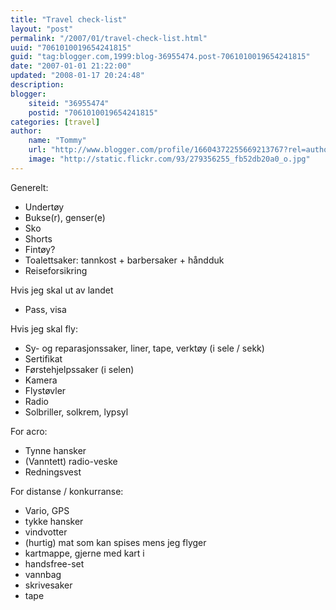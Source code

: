 ```yaml
---
title: "Travel check-list"
layout: "post"
permalink: "/2007/01/travel-check-list.html"
uuid: "7061010019654241815"
guid: "tag:blogger.com,1999:blog-36955474.post-7061010019654241815"
date: "2007-01-01 21:22:00"
updated: "2008-01-17 20:24:48"
description: 
blogger:
    siteid: "36955474"
    postid: "7061010019654241815"
categories: [travel]
author: 
    name: "Tommy"
    url: "http://www.blogger.com/profile/16604372255669213767?rel=author"
    image: "http://static.flickr.com/93/279356255_fb52db20a0_o.jpg"
---
```


<div class="css-full-post-content js-full-post-content">
Generelt:
<ul><li>Undertøy</li><li>Bukse(r), genser(e)</li><li>Sko</li><li>Shorts
</li><li>Fintøy?</li><li>Toalettsaker: tannkost + barbersaker + håndduk
</li><li>Reiseforsikring
</li></ul>Hvis jeg skal ut av landet
<ul><li>Pass, visa</li></ul>Hvis jeg skal fly:
<ul><li>Sy- og reparasjonssaker, liner, tape, verktøy (i sele / sekk)
</li><li>Sertifikat
</li><li>Førstehjelpssaker (i selen)</li><li>Kamera</li><li>Flystøvler</li><li>Radio</li><li>Solbriller, solkrem, lypsyl
</li></ul>For acro:
<ul><li>Tynne hansker</li><li>(Vanntett) radio-veske</li><li>Redningsvest
</li></ul>For distanse / konkurranse:
<ul><li>Vario, GPS</li><li>tykke hansker</li><li>vindvotter</li><li>(hurtig) mat som kan spises mens jeg flyger</li><li>kartmappe, gjerne med kart i</li><li>handsfree-set</li><li>vannbag</li><li>skrivesaker</li><li>tape
</li></ul>
</div>
